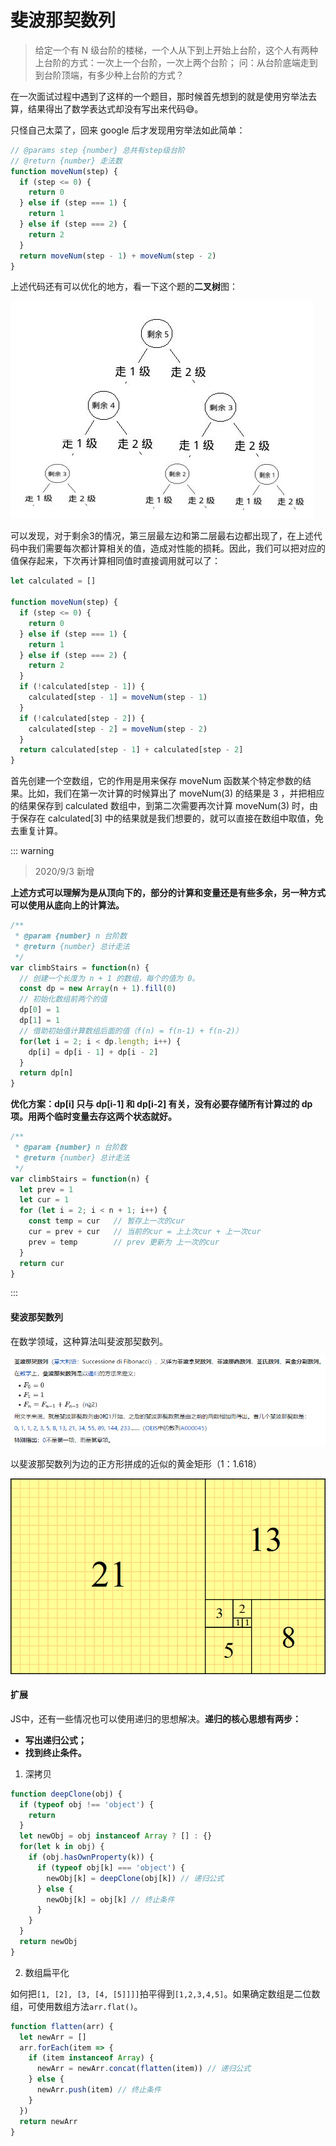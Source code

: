 # 斐波那契数列

> 给定一个有 N 级台阶的楼梯，一个人从下到上开始上台阶，这个人有两种上台阶的方式：一次上一个台阶，一次上两个台阶；
> 问：从台阶底端走到到台阶顶端，有多少种上台阶的方式？

在一次面试过程中遇到了这样的一个题目，那时候首先想到的就是使用穷举法去算，结果得出了数学表达式却没有写出来代码:sweat_smile:。

只怪自己太菜了，回来 google 后才发现用穷举法如此简单：

```js
// @params step {number} 总共有step级台阶
// @return {number} 走法数
function moveNum(step) {
  if (step <= 0) {
    return 0
  } else if (step === 1) {
    return 1
  } else if (step === 2) {
    return 2
  }
  return moveNum(step - 1) + moveNum(step - 2)
}
```

上述代码还有可以优化的地方，看一下这个题的**二叉树**图：

![](../images/binary-tree.jpg)

可以发现，对于剩余3的情况，第三层最左边和第二层最右边都出现了，在上述代码中我们需要每次都计算相关的值，造成对性能的损耗。因此，我们可以把对应的值保存起来，下次再计算相同值时直接调用就可以了：

```js
let calculated = []

function moveNum(step) {
  if (step <= 0) {
    return 0
  } else if (step === 1) {
    return 1
  } else if (step === 2) {
    return 2
  }
  if (!calculated[step - 1]) {
    calculated[step - 1] = moveNum(step - 1) 
  }
  if (!calculated[step - 2]) {
    calculated[step - 2] = moveNum(step - 2) 
  }
  return calculated[step - 1] + calculated[step - 2]
}
```

首先创建一个空数组，它的作用是用来保存 moveNum 函数某个特定参数的结果。比如，我们在第一次计算的时候算出了 moveNum(3) 的结果是 3 ，并把相应的结果保存到 calculated 数组中，到第二次需要再次计算 moveNum(3) 时，由于保存在 calculated[3] 中的结果就是我们想要的，就可以直接在数组中取值，免去重复计算。

::: warning
> 2020/9/3 新增

**上述方式可以理解为是从顶向下的，部分的计算和变量还是有些多余，另一种方式可以使用从底向上的计算法。**

```js
/**
 * @param {number} n 台阶数
 * @return {number} 总计走法
 */
var climbStairs = function(n) {
  // 创建一个长度为 n + 1 的数组，每个的值为 0。
  const dp = new Array(n + 1).fill(0)
  // 初始化数组前两个的值
  dp[0] = 1
  dp[1] = 1
  // 借助初始值计算数组后面的值（f(n) = f(n-1) + f(n-2)）
  for(let i = 2; i < dp.length; i++) {
    dp[i] = dp[i - 1] + dp[i - 2]
  }
  return dp[n]
}
```

**优化方案：dp[i] 只与 dp[i-1] 和 dp[i-2] 有关，没有必要存储所有计算过的 dp 项。用两个临时变量去存这两个状态就好。**

```js
/**
 * @param {number} n 台阶数
 * @return {number} 总计走法
 */
var climbStairs = function(n) {
  let prev = 1
  let cur = 1
  for (let i = 2; i < n + 1; i++) {
    const temp = cur   // 暂存上一次的cur
    cur = prev + cur   // 当前的cur = 上上次cur + 上一次cur
    prev = temp        // prev 更新为 上一次的cur
  }
  return cur
}
```

:::



#### 斐波那契数列

在数学领域，这种算法叫斐波那契数列。

![](../images/fibonacci.png)

以斐波那契数列为边的正方形拼成的近似的黄金矩形（1：1.618）

![](../images/FibonacciBlocks.png)

#### 扩展

JS中，还有一些情况也可以使用递归的思想解决。**递归的核心思想有两步：**

- **写出递归公式；**
- **找到终止条件。**

1. 深拷贝

```js
function deepClone(obj) {
  if (typeof obj !== 'object') {
    return
  }
  let newObj = obj instanceof Array ? [] : {}
  for(let k in obj) {
    if (obj.hasOwnProperty(k)) {
      if (typeof obj[k] === 'object') {
        newObj[k] = deepClone(obj[k]) // 递归公式
      } else {
        newObj[k] = obj[k] // 终止条件
      }
    }
  }
  return newObj
}
```

2. 数组扁平化

如何把`[1, [2], [3, [4, [5]]]]`拍平得到`[1,2,3,4,5]`。如果确定数组是二位数组，可使用数组方法`arr.flat()`。

```js
function flatten(arr) {
  let newArr = []
  arr.forEach(item => {
    if (item instanceof Array) {
      newArr = newArr.concat(flatten(item)) // 递归公式
    } else {
      newArr.push(item) // 终止条件
    }
  })
  return newArr
}
```




<Vssue :title="$title"/>
